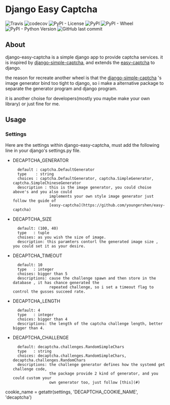 # Django Easy Captcha

![Travis](https://img.shields.io/travis/youngershen/django-easy-captcha.svg)
![codecov](https://codecov.io/gh/youngershen/django-easy-captcha/branch/develop/graph/badge.svg)
![PyPI - License](https://img.shields.io/pypi/l/django-easy-captcha.svg)
![PyPI](https://img.shields.io/pypi/v/django-easy-captcha.svg)
![PyPI - Wheel](https://img.shields.io/pypi/wheel/django-easy-captcha.svg)
![PyPI - Python Version](https://img.shields.io/pypi/pyversions/django-easy-captcha.svg)
![GitHub last commit](https://img.shields.io/github/last-commit/youngershen/django-easy-captcha.svg)

## About

django-easy-captcha is a simple django app to provide captcha services. 
it is inspired by [django-simple-captcha](https://github.com/mbi/django-simple-captcha), 
and extends the [easy-captcha](https://github.com/youngershen/easy-captcha) to django.

the reason for recreate another wheel is that the  [django-simple-captcha](https://github.com/mbi/django-simple-captcha)
's image generator bind too tight to django, so i make a alternative package to separate the generator program and
django program.

it is another choise for developers(mostly you maybe make your own library) or just fine for me.

## Usage

### Settings

Here are the settings within django-easy-captcha, must add the following line in your django's settings.py file.

* DECAPTCHA_GENERATOR
    
        default : captcha.DefaultGenerator
        type    : string
        choices : captcha.DefaultGenerator, captcha.SimpleGenerator, captcha.SimpleChineseGenerator
        description : this is the image generator, you could choise above's and you also could
                      implements your own style image generator just follow the guide of 
                      [easy-captcha](https://github.com/youngershen/easy-captcha)
        
        

* DECAPTCHA_SIZE

        default: (100, 40)
        type   : tuple
        choises: as you wish the size of image.
        description: this paramters contorl the generated image size , you could set it as your desire.
        
* DECAPTCHA_TIMEOUT

        default: 10
        type   : integer
        choises: bigger than 5
        descriptions: cause the challenge spawn and then store in the database , it has chance generated the
                      repeated challenge, so i set a timeout flag to control the gusses succeed rate.
                      
* DECAPTCHA_LENGTH

        default: 4
        type   : integer
        choices: bigger than 4
        descriptions: the length of the captcha challenge length, better bigger than 4.          
        
* DECAPTCHA_CHALLENGE

        default: decaptcha.challenges.RandomSimpleChars
        type   : string
        choices: decaptcha.challenges.RandomSimpleChars, decaptcha.challenges.RandomChars
        descriptions: the challenge generator defines how the systemd get challenge code,
                      the package provide 2 kind of generator, and you could custom your 
                      own generator too, just follow [this](#)
                     

cookie_name = getattr(settings, 'DECAPTCHA_COOKIE_NAME', 'decaptcha')
